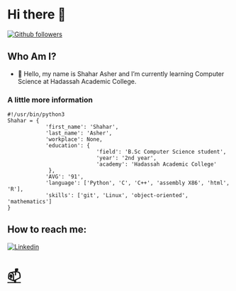 # Hi there :duck:

<!--# Hello World :duck: #-->
[![Github followers](https://img.shields.io/github/followers/ShaharAshe?style=social&label=Follow)](https://github.com/ShaharAshe?tab=followers)

## Who Am I? ##
- 🌱 Hello, my name is Shahar Asher and I’m currently learning Computer Science at Hadassah Academic College.

### A little more information
```python3
#!/usr/bin/python3
Shahar = {
            'first_name': 'Shahar',
            'last_name': 'Asher',
            'workplace': None,
            'education': {
                            'field': 'B.Sc Computer Science student',
                            'year': '2nd year',
                            'academy': 'Hadassah Academic College'
             },
            'AVG': '91',
            'language': ['Python', 'C', 'C++', 'assembly X86', 'html', 'R'],
            'skills': ['git', 'Linux', 'object-oriented', 'mathematics']
}
```

## How to reach me: ## 
[![Linkedin](https://img.shields.io/badge/LinkedIn-0077B5?style=for-the-badge&logo=linkedin&logoColor=white)](https://www.linkedin.com/in/shahar-asher-71ba82219/)
# [📫](mailto:shaharas30@gmail.com)

<!--
**ShaharAshe/ShaharAshe** is a ✨ _special_ ✨ repository because its `README.md` (this file) appears on your GitHub profile.

Here are some ideas to get you started:

- 🔭 I’m currently working on ...
- 🌱 I’m currently learning ...
- 👯 I’m looking to collaborate on ...
- 🤔 I’m looking for help with ...
- 💬 Ask me about ...
- 📫 How to reach me: ...
- 😄 Pronouns: ...
- ⚡ Fun fact: ...
-->
